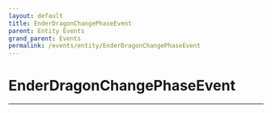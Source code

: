 ```yaml
---
layout: default
title: EnderDragonChangePhaseEvent
parent: Entity Events
grand_parent: Events
permalink: /events/entity/EnderDragonChangePhaseEvent
---
```


# EnderDragonChangePhaseEvent

---
